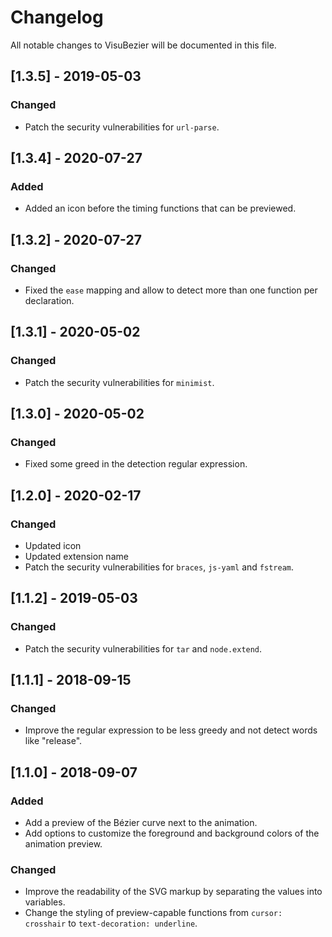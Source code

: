 # Changelog
All notable changes to VisuBezier will be documented in this file.

## [1.3.5] - 2019-05-03
### Changed
- Patch the security vulnerabilities for `url-parse`.

## [1.3.4] - 2020-07-27
### Added
- Added an icon before the timing functions that can be previewed.

## [1.3.2] - 2020-07-27
### Changed
- Fixed the `ease` mapping and allow to detect more than one function per declaration.

## [1.3.1] - 2020-05-02
### Changed
- Patch the security vulnerabilities for `minimist`.

## [1.3.0] - 2020-05-02
### Changed
- Fixed some greed in the detection regular expression.

## [1.2.0] - 2020-02-17
### Changed
- Updated icon
- Updated extension name
- Patch the security vulnerabilities for `braces`, `js-yaml` and `fstream`.

## [1.1.2] - 2019-05-03
### Changed
- Patch the security vulnerabilities for `tar` and `node.extend`.

## [1.1.1] - 2018-09-15
### Changed
- Improve the regular expression to be less greedy and not detect words like "release".

## [1.1.0] - 2018-09-07
### Added
- Add a preview of the Bézier curve next to the animation.
- Add options to customize the foreground and background colors of the animation preview.

### Changed
- Improve the readability of the SVG markup by separating the values into variables.
- Change the styling of preview-capable functions from `cursor: crosshair` to `text-decoration: underline`.